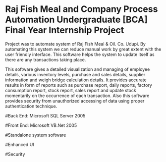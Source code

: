 # Raj Fish Meal and Company Process Automation Undergraduate [BCA] Final Year Internship Project
Project was to automate system of Raj Fish Meal & Oil. Co. Udupi. By automating this system we can reduce manual work by great extent with the user friendly interface. This software helps the system to update itself as there are any transactions taking place.

This software gives a detailed visualization and managing of employee details, various inventory levels, purchase and sales details, supplier information and weigh bridge calculation details. It provides accurate results in form of reports such as purchase report, daily reports, factory consumption report, stock report, sales report and update stock momentarily on the occurrence of each transaction. Also this software provides security from unauthorized accessing of data using proper authentication technique.

#Back End: Microsoft SQL Server 2005

#Front End: Microsoft VB.Net 2005

#Standalone system software

#Enhanced UI

#Security
